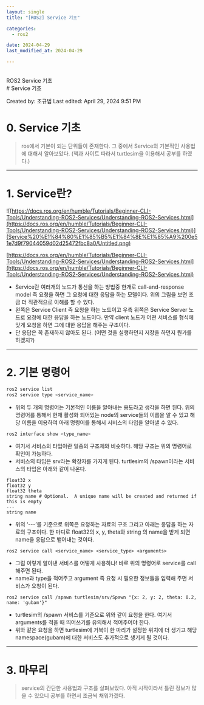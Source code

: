 ```yaml
---
layout: single
title: "[ROS2] Service 기초"

categories:
  - ros2

date: 2024-04-29
last_modified_at: 2024-04-29

---
```

<br>
ROS2 Service 기초
<br>
# Service 기초

Created by: 조규범
Last edited: April 29, 2024 9:51 PM

# 0. Service 기초

> ros에서 기본이 되는 단위들이 존재한다. 그 중에서 Service의 기본적인 사용법에 대해서 알아보았다. (책과 사이트 따라서 turtlesim을 이용해서 공부를 하였다.)
> 

---

# 1. Service란?

![[https://docs.ros.org/en/humble/Tutorials/Beginner-CLI-Tools/Understanding-ROS2-Services/Understanding-ROS2-Services.html](https://docs.ros.org/en/humble/Tutorials/Beginner-CLI-Tools/Understanding-ROS2-Services/Understanding-ROS2-Services.html)](Service%20%E1%84%80%E1%85%B5%E1%84%8E%E1%85%A9%200e51e7d9f79044059d02d25472fbc8a0/Untitled.png)

[https://docs.ros.org/en/humble/Tutorials/Beginner-CLI-Tools/Understanding-ROS2-Services/Understanding-ROS2-Services.html](https://docs.ros.org/en/humble/Tutorials/Beginner-CLI-Tools/Understanding-ROS2-Services/Understanding-ROS2-Services.html)

- Service란 여러개의 노드가 통신을 하는 방법중 한개로 call-and-response model 즉 요청을 하면 그 요청에 대한 응답을 하는 모델이다.  위의 그림을 보면 조금 더 직관적으로 이해를 할 수 있다.
- 왼쪽은 Service Client 즉 요청을 하는 노드이고 우측 위쪽은 Service Server 노드로 요청에 대한 응답을 하는 노드이다. 만약 client 노드가 어떤 서비스를 형식에 맞게 요청을 하면 그에 대한 응답을 해주는 구조이다.
- 단 응답은 꼭 존재하지 않아도 된다. (어떤 것을 실행하던지 저장을 하던지 뭔가를 하겠지?)

---

# 2. 기본 명령어

```bash
ros2 service list
ros2 service type <service_name>
```

- 위의 두 개의 명령어는 기본적인 이름을 알아내는 용도라고 생각을 하면 된다. 위의 명령어를 통해서 현재 활성화 되어있는 node의 service들의 이름을 알 수 있고 해당 이름을 이용하여 아래 명령어를 통해서 서비스의 타입을 알아낼 수 있다.

```bash
ros2 interface show <type_name>
```

- 여기서 서비스의 타입이란 일종의 구조체와 비슷하다. 해당 구조는 위의 명령어로 확인이 가능하다.
- 서비스의 타입은 srv라는 확장자를 가지게 된다. turtlesim의 /spawn이라는 서비스의 타입은 아래와 같이 나온다.

```docker
float32 x
float32 y
float32 theta
string name # Optional.  A unique name will be created and returned if this is empty
---
string name
```

- 위의 ‘---’를 기준으로 위쪽은 요청하는 자료의 구조 그리고 아래는 응답을 하는 자료의 구조이다. 한 마디로 float32의 x, y, theta와 string 의 name을 받게 되면 name을 응답으로 뱉어내는 것이다.

```docker
ros2 service call <service_name> <service_type> <arguments>
```

- 그럼 이렇게 알아낸 서비스를 어떻게 사용하냐! 바로 위의 명령어로 service를 call 해주면 된다.
- name과 type을 적어주고 argument 즉 요청 시 필요한 정보들을 입력해 주면 서비스가 요청이 된다.

```docker
ros2 service call /spawn turtlesim/srv/Spawn "{x: 2, y: 2, theta: 0.2, name: 'gubam'}"
```

- turtlesim의 /spawn 서비스를 기준으로 위와 같이 요청을 한다. 여기서 arguments를 적을 때 띄어쓰기를 유의해서 적어주어야 한다.
- 위와 같은 요청을 하면 turtlesim에 거북이 한 마리가 설정한 위치에 더 생기고 해당 namespace(gubam)에 대한 서비스도 추가적으로 생기게 될 것이다.

---

# 3. 마무리

> service의 간단한 사용법과 구조를 살펴보았다. 아직 시작이라서 틀린 정보가 많을 수 있으니 공부를 하면서 조금씩 채워가겠다.
>
